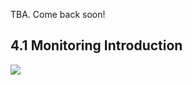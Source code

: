 TBA. Come back soon!

## 4.1 Monitoring Introduction

<a href="https://www.youtube.com/watch?v=MC80sUGERLE&list=PL3MmuxUbc_hIB4fSqLy_0AfTjVLpgjV3R">
  <img src="https://markdown-videos-api.jorgenkh.no/youtube/MC80sUGERLE">
</a>
